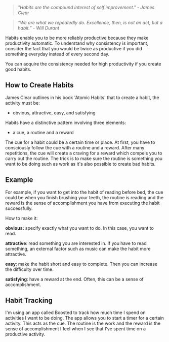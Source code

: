 >  *"Habits are the compound interest of self improvement." - James Clear*

> *“We are what we repeatedly do. Excellence, then, is not an act, but a habit.” - Will Durant*

Habits enable you to be more reliably productive because they make productivity automatic. To understand why consistency is important, consider the fact that you would be twice as productive if you did something everyday instead of every second day.

You can acquire the consistency needed for high productivity if you create good habits.

## How to Create Habits

James Clear outlines in his book 'Atomic Habits' that to create a habit, the activity must be:

- obvious, attractive, easy, and satisfying

Habits have a distinctive pattern involving three elements: 

- a cue, a routine and a reward

The cue for a habit could be a certain time or place. At first, you have to consciously follow the cue with a routine and a reward. After many repetitions, the cue will create a craving for a reward which compels you to carry out the routine. The trick is to make sure the routine is something you want to be doing such as work as it's also possible to create bad habits.

## Example

For example, if you want to get into the habit of reading before bed, the cue could be when you finish brushing your teeth, the routine is reading and the reward is the sense of accomplishment you have from executing the habit successfully.

How to make it:

**obvious:** specify exactly what you want to do. In this case, you want to read.

**attractive**: read something you are interested in. If you have to read something, an external factor such as music can make the habit more attractive.

**easy**: make the habit short and easy to complete. Then you can increase the difficulty over time.

**satisfying**: have a reward at the end. Often, this can be a sense of accomplishment.

## Habit Tracking

I'm using an app called Boosted to track how much time I spend on activities I want to be doing. The app allows you to start a timer for a certain activity. This acts as the cue. The routine is the work and the reward is the sense of accomplishment I feel when I see that I've spent time on a productive activity.